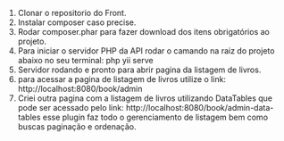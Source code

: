 1. Clonar o repositorio do Front.
2. Instalar composer caso precise.
3. Rodar composer.phar para fazer download dos itens obrigatórios ao projeto.
4. Para iniciar o servidor PHP da API rodar o camando na raiz do projeto abaixo no seu terminal:
php yii serve
5. Servidor rodando e pronto para abrir pagina da listagem de livros.
6. para acessar a pagina de listagem de livros utilize o link: http://localhost:8080/book/admin
7. Criei outra pagina com a listagem de livros utilizando DataTables que pode ser acessado pelo link: http://localhost:8080/book/admin-data-tables esse plugin faz todo o gerenciamento de listagem bem como buscas paginação e ordenação.